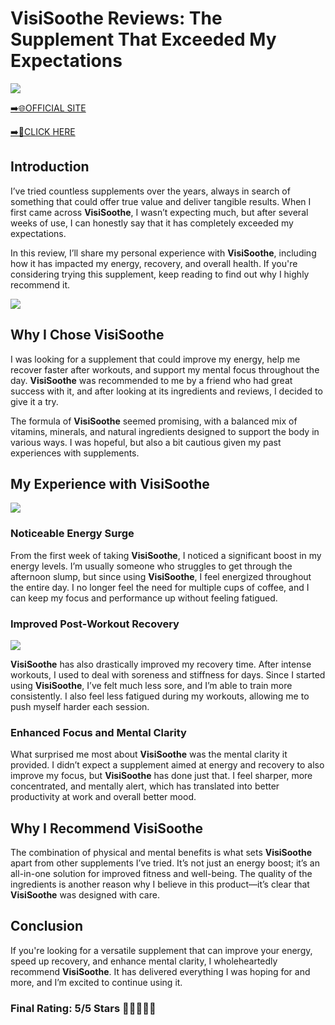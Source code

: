 # **VisiSoothe Reviews**: The Supplement That Exceeded My Expectations

[![](https://static.vecteezy.com/system/resources/thumbnails/019/896/014/small/buy-now-gradient-button-with-cart-symbol-buy-now-illustration-png.png)](https://edetoop.top/lander/sugarpreland-1/visisoothe.html) 

[➡️🌐OFFICIAL SITE](https://edetoop.top/lander/sugarpreland-1/visisoothe.html) 

[➡️🔗CLICK HERE](https://edetoop.top/lander/sugarpreland-1/visisoothe.html) 


## Introduction

I’ve tried countless supplements over the years, always in search of something that could offer true value and deliver tangible results. When I first came across **VisiSoothe**, I wasn’t expecting much, but after several weeks of use, I can honestly say that it has completely exceeded my expectations.

In this review, I’ll share my personal experience with **VisiSoothe**, including how it has impacted my energy, recovery, and overall health. If you're considering trying this supplement, keep reading to find out why I highly recommend it.

[![](https://wallpapers.com/images/hd/red-order-now-button-udg4jcj4arvn8b0n-2.png)](https://edetoop.top/lander/sugarpreland-1/visisoothe.html)  

## Why I Chose **VisiSoothe**

I was looking for a supplement that could improve my energy, help me recover faster after workouts, and support my mental focus throughout the day. **VisiSoothe** was recommended to me by a friend who had great success with it, and after looking at its ingredients and reviews, I decided to give it a try.

The formula of **VisiSoothe** seemed promising, with a balanced mix of vitamins, minerals, and natural ingredients designed to support the body in various ways. I was hopeful, but also a bit cautious given my past experiences with supplements.

## My Experience with **VisiSoothe**

[![](https://static.vecteezy.com/system/resources/thumbnails/019/896/014/small/buy-now-gradient-button-with-cart-symbol-buy-now-illustration-png.png)](https://edetoop.top/lander/sugarpreland-1/visisoothe.html)

### Noticeable Energy Surge

From the first week of taking **VisiSoothe**, I noticed a significant boost in my energy levels. I’m usually someone who struggles to get through the afternoon slump, but since using **VisiSoothe**, I feel energized throughout the entire day. I no longer feel the need for multiple cups of coffee, and I can keep my focus and performance up without feeling fatigued.

### Improved Post-Workout Recovery

[![](https://wallpapers.com/images/hd/red-order-now-button-udg4jcj4arvn8b0n-2.png)](https://edetoop.top/lander/sugarpreland-1/visisoothe.html)  

**VisiSoothe** has also drastically improved my recovery time. After intense workouts, I used to deal with soreness and stiffness for days. Since I started using **VisiSoothe**, I’ve felt much less sore, and I’m able to train more consistently. I also feel less fatigued during my workouts, allowing me to push myself harder each session.

### Enhanced Focus and Mental Clarity

What surprised me most about **VisiSoothe** was the mental clarity it provided. I didn’t expect a supplement aimed at energy and recovery to also improve my focus, but **VisiSoothe** has done just that. I feel sharper, more concentrated, and mentally alert, which has translated into better productivity at work and overall better mood.

## Why I Recommend **VisiSoothe**

The combination of physical and mental benefits is what sets **VisiSoothe** apart from other supplements I’ve tried. It’s not just an energy boost; it’s an all-in-one solution for improved fitness and well-being. The quality of the ingredients is another reason why I believe in this product—it’s clear that **VisiSoothe** was designed with care.

## Conclusion

If you're looking for a versatile supplement that can improve your energy, speed up recovery, and enhance mental clarity, I wholeheartedly recommend **VisiSoothe**. It has delivered everything I was hoping for and more, and I’m excited to continue using it.

### Final Rating: 5/5 Stars 🌟🌟🌟🌟🌟
